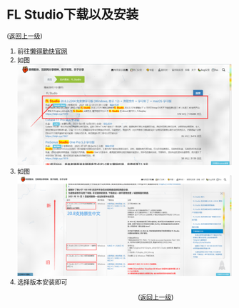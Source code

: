 # FL Studio下载以及安装  
([返回上一级](../README.md))
1. 前往[懒得勤快官网](https://ldqk.xyz/search?wd=FL+Studio)
2. 如图![FL%20Studio下载以及安装01](../../image/FL%20Studio下载以及安装01.png)
3. 如图![FL%20Studio下载以及安装02](../../image/FL%20Studio下载以及安装02.png)
4. 选择版本安装即可  
  
  
&emsp;&emsp;&emsp;&emsp;&emsp;&emsp;&emsp;&emsp;&emsp;&emsp;&emsp;&emsp;&emsp;&emsp;&emsp;&emsp;&emsp;&emsp;&emsp;&emsp;&emsp;([返回上一级](../README.md))
